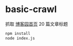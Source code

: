 # basic-crawl

抓取 [博客园首页](https://www.cnblogs.com/) 20 篇文章标题

```bash
npm install
node index.js
```

